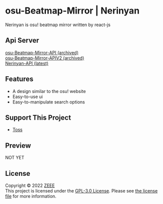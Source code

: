 # osu-Beatmap-Mirror | Nerinyan
Nerinyan is osu! beatmap mirror written by react-js

## Api Server
[osu-Beatmap-Mirror-API (archived)](https://github.com/zeee2/osu-Beatmap-Mirror-API) \
[osu-Beatmap-Mirror-APIV2 (archived)](https://github.com/zeee2/osu-BeatmapMirror-ApiV2) \
[Nerinyan-API (latest)](https://github.com/Nerinyan/Nerinyan-API)



## Features
- A design similar to the osu! website
- Easy-to-use ui
- Easy-to-manipulate search options

## Support This Project
- [Toss](http://toss.me/zeee2)

## Preview
<!-- ![Preview Image](https://i.imgur.com/MxPuVsS.png) -->
NOT YET

## License
Copyright © 2022 [ZEEE](https://github.com/zeee2)\
This project is licensed under the [GPL-3.0 License](https://tldrlegal.com/license/gnu-general-public-license-v3-(gpl-3)).  Please see [the license file](LICENSE) for more information.
